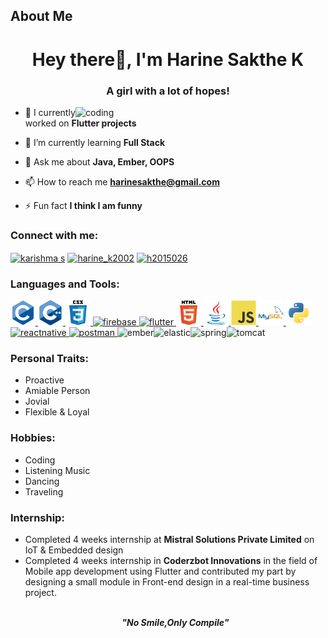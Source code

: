## About Me





<h1 align="center">Hey there👋, I'm Harine Sakthe K</h1>
<h3 align="center">A girl with a lot of hopes!</h3>

<img align="right" alt="coding" width="400" src="https://user-images.githubusercontent.com/59734313/157189039-c09b3e38-9f42-42c0-ab54-14f1574190a7.gif"> 

- 🔭 I currently worked on **Flutter projects**

- 🌱 I’m currently learning **Full Stack**

- 💬 Ask me about **Java, Ember, OOPS**

- 📫 How to reach me **harinesakthe@gmail.com**

- ⚡ Fun fact **I think I am funny**

<h3 align="left">Connect with me:</h3>
<p align="left">
<a href="https://linkedin.com/in/harine-sakthe-k" target="blank"><img align="center" src="https://raw.githubusercontent.com/rahuldkjain/github-profile-readme-generator/master/src/images/icons/Social/linked-in-alt.svg" alt="karishma s" height="30" width="40" /></a> 
<a href="https://instagram.com/harine_k2002" target="blank"><img align="center" src="https://raw.githubusercontent.com/rahuldkjain/github-profile-readme-generator/master/src/images/icons/Social/instagram.svg" alt="harine_k2002" height="30" width="40" /></a>
<a href="https://www.hackerrank.com/h2015026" target="blank"><img align="center" src="https://raw.githubusercontent.com/rahuldkjain/github-profile-readme-generator/master/src/images/icons/Social/hackerrank.svg" alt="h2015026" height="30" width="40" /></a>
</p>

<h3 align="left">Languages and Tools:</h3>
<p align="left"> <a href="https://www.cprogramming.com/" target="_blank" rel="noreferrer"> <img src="https://raw.githubusercontent.com/devicons/devicon/master/icons/c/c-original.svg" alt="c" width="40" height="40"/> </a> <a href="https://www.w3schools.com/cpp/" target="_blank" rel="noreferrer"> <img src="https://raw.githubusercontent.com/devicons/devicon/master/icons/cplusplus/cplusplus-original.svg" alt="cplusplus" width="40" height="40"/> </a> <a href="https://www.w3schools.com/css/" target="_blank" rel="noreferrer"> <img src="https://raw.githubusercontent.com/devicons/devicon/master/icons/css3/css3-original-wordmark.svg" alt="css3" width="40" height="40"/> </a> <a href="https://firebase.google.com/" target="_blank" rel="noreferrer"> <img src="https://www.vectorlogo.zone/logos/firebase/firebase-icon.svg" alt="firebase" width="40" height="40"/> </a> <a href="https://flutter.dev" target="_blank" rel="noreferrer"> <img src="https://www.vectorlogo.zone/logos/flutterio/flutterio-icon.svg" alt="flutter" width="40" height="40"/> </a> <a href="https://www.w3.org/html/" target="_blank" rel="noreferrer"> <img src="https://raw.githubusercontent.com/devicons/devicon/master/icons/html5/html5-original-wordmark.svg" alt="html5" width="40" height="40"/> </a> <a href="https://www.java.com" target="_blank" rel="noreferrer"> <img src="https://raw.githubusercontent.com/devicons/devicon/master/icons/java/java-original.svg" alt="java" width="40" height="40"/> </a> <a href="https://developer.mozilla.org/en-US/docs/Web/JavaScript" target="_blank" rel="noreferrer"> <img src="https://raw.githubusercontent.com/devicons/devicon/master/icons/javascript/javascript-original.svg" alt="javascript" width="40" height="40"/> </a> <a href="https://www.mysql.com/" target="_blank" rel="noreferrer"> <img src="https://raw.githubusercontent.com/devicons/devicon/master/icons/mysql/mysql-original-wordmark.svg" alt="mysql" width="40" height="40"/> </a> <a href="https://www.python.org" target="_blank" rel="noreferrer"> <img src="https://raw.githubusercontent.com/devicons/devicon/master/icons/python/python-original.svg" alt="python" width="40" height="40"/> </a> <a href="https://reactnative.dev/" target="_blank" rel="noreferrer"> <img src="https://reactnative.dev/img/header_logo.svg" alt="reactnative" width="40" height="40"/>
<img src="https://www.vectorlogo.zone/logos/getpostman/getpostman-icon.svg" alt="postman" width="40" height="40"/> </a> <a href="https://www.python.org" target="_blank" rel="noreferrer"></a> <img src="https://www.vectorlogo.zone/logos/emberjs/emberjs-icon.svg" alt="ember" width="40" height="40"/><img src="https://www.vectorlogo.zone/logos/elastic/elastic-icon.svg" alt="elastic" width="40" height="40"/><img src="https://www.vectorlogo.zone/logos/springio/springio-icon.svg" alt="spring" width="40" height="40"/><img src="https://www.vectorlogo.zone/logos/apache_tomcat/apache_tomcat-icon.svg" alt="tomcat" width="40" height="40"/></p>



<h3 align="left">Personal Traits:</h3>
<ul>
  <li>Proactive</li>
  <li>Amiable Person</li>
  <li>Jovial</li>
  <li>Flexible & Loyal</li>
</ul>

<h3 align="left">Hobbies:</h3>
<ul>
   <li>Coding</li>
  <li>Listening Music</li>
  <li>Dancing</li>
  <li>Traveling</li>

</ul>

<h3 align="left">Internship:</h3>
<ul>
  <li>
    Completed 4 weeks internship at <b>Mistral Solutions Private Limited</b> on IoT & Embedded design
  </li>
  <li>
    Completed 4 weeks internship in <b>Coderzbot Innovations</b> in the field of Mobile app development using 
    Flutter and contributed my part by designing a small module in Front-end design in a real-time business 
    project.
  </li>

  <br>
  <p align="center"><b><em>"No Smile,Only Compile"</em></b></p>

</ul>

